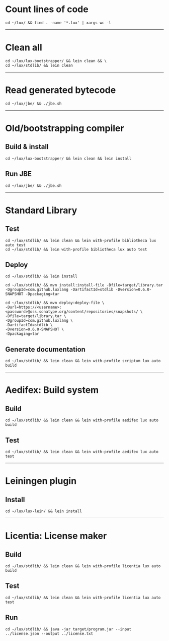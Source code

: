 # Count lines of code

```
cd ~/lux/ && find . -name '*.lux' | xargs wc -l
```

---

# Clean all

```
cd ~/lux/lux-bootstrapper/ && lein clean && \
cd ~/lux/stdlib/ && lein clean
```

---

# Read generated bytecode

```
cd ~/lux/jbe/ && ./jbe.sh
```

---

# Old/bootstrapping compiler

## Build & install

```
cd ~/lux/lux-bootstrapper/ && lein clean && lein install
```

## Run JBE

```
cd ~/lux/jbe/ && ./jbe.sh
```

---

# Standard Library

## Test

```
cd ~/lux/stdlib/ && lein clean && lein with-profile bibliotheca lux auto test
cd ~/lux/stdlib/ && lein with-profile bibliotheca lux auto test
```

## Deploy

```
cd ~/lux/stdlib/ && lein install

cd ~/lux/stdlib/ && mvn install:install-file -Dfile=target/library.tar -DgroupId=com.github.luxlang -DartifactId=stdlib -Dversion=0.6.0-SNAPSHOT -Dpackaging=tar

cd ~/lux/stdlib/ && mvn deploy:deploy-file \
-Durl=https://<username>:<password>@oss.sonatype.org/content/repositories/snapshots/ \
-Dfile=target/library.tar \
-DgroupId=com.github.luxlang \
-DartifactId=stdlib \
-Dversion=0.6.0-SNAPSHOT \
-Dpackaging=tar
```

## Generate documentation

```
cd ~/lux/stdlib/ && lein clean && lein with-profile scriptum lux auto build
```

---

# Aedifex: Build system

## Build

```
cd ~/lux/stdlib/ && lein clean && lein with-profile aedifex lux auto build
```

## Test

```
cd ~/lux/stdlib/ && lein clean && lein with-profile aedifex lux auto test
```

---

# Leiningen plugin

## Install

```
cd ~/lux/lux-lein/ && lein install
```

---

# Licentia: License maker

## Build

```
cd ~/lux/stdlib/ && lein clean && lein with-profile licentia lux auto build
```

## Test

```
cd ~/lux/stdlib/ && lein clean && lein with-profile licentia lux auto test
```

## Run

```
cd ~/lux/stdlib/ && java -jar target/program.jar --input ../license.json --output ../license.txt
```

